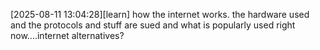 [2025-08-11 13:04:28][learn] how the internet works. the hardware used and the protocols and stuff are sued and what is popularly used right now....internet alternatives? 
